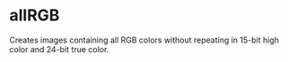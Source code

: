 # allRGB
Creates images containing all RGB colors without repeating in 15-bit high color and 24-bit true color.
